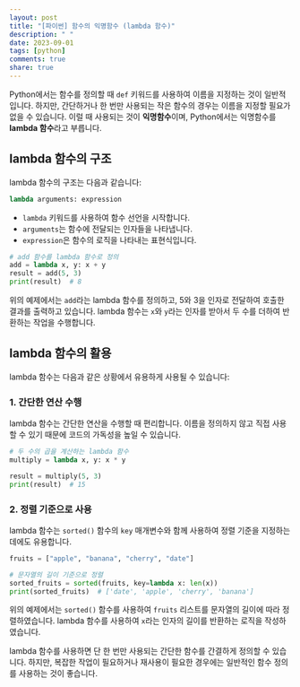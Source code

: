 ```yaml
---
layout: post
title: "[파이썬] 함수의 익명함수 (lambda 함수)"
description: " "
date: 2023-09-01
tags: [python]
comments: true
share: true
---
```


Python에서는 함수를 정의할 때 `def` 키워드를 사용하여 이름을 지정하는 것이 일반적입니다. 하지만, 간단하거나 한 번만 사용되는 작은 함수의 경우는 이름을 지정할 필요가 없을 수 있습니다. 이럴 때 사용되는 것이 **익명함수**이며, Python에서는 익명함수를 **lambda 함수**라고 부릅니다.

## lambda 함수의 구조

lambda 함수의 구조는 다음과 같습니다:
```python
lambda arguments: expression
```

- `lambda` 키워드를 사용하여 함수 선언을 시작합니다.
- `arguments`는 함수에 전달되는 인자들을 나타냅니다.
- `expression`은 함수의 로직을 나타내는 표현식입니다.

```python
# add 함수를 lambda 함수로 정의
add = lambda x, y: x + y
result = add(5, 3)
print(result)  # 8
```

위의 예제에서는 `add`라는 lambda 함수를 정의하고, 5와 3을 인자로 전달하여 호출한 결과를 출력하고 있습니다. lambda 함수는 `x`와 `y`라는 인자를 받아서 두 수를 더하여 반환하는 작업을 수행합니다.

## lambda 함수의 활용

lambda 함수는 다음과 같은 상황에서 유용하게 사용될 수 있습니다:

### 1. 간단한 연산 수행

lambda 함수는 간단한 연산을 수행할 때 편리합니다. 이름을 정의하지 않고 직접 사용할 수 있기 때문에 코드의 가독성을 높일 수 있습니다.

```python
# 두 수의 곱을 계산하는 lambda 함수
multiply = lambda x, y: x * y

result = multiply(5, 3)
print(result)  # 15
```

### 2. 정렬 기준으로 사용

lambda 함수는 `sorted()` 함수의 `key` 매개변수와 함께 사용하여 정렬 기준을 지정하는 데에도 유용합니다.

```python
fruits = ["apple", "banana", "cherry", "date"]

# 문자열의 길이 기준으로 정렬
sorted_fruits = sorted(fruits, key=lambda x: len(x))
print(sorted_fruits)  # ['date', 'apple', 'cherry', 'banana']
```

위의 예제에서는 `sorted()` 함수를 사용하여 `fruits` 리스트를 문자열의 길이에 따라 정렬하였습니다. lambda 함수를 사용하여 `x`라는 인자의 길이를 반환하는 로직을 작성하였습니다.

lambda 함수를 사용하면 단 한 번만 사용되는 간단한 함수를 간결하게 정의할 수 있습니다. 하지만, 복잡한 작업이 필요하거나 재사용이 필요한 경우에는 일반적인 함수 정의를 사용하는 것이 좋습니다.